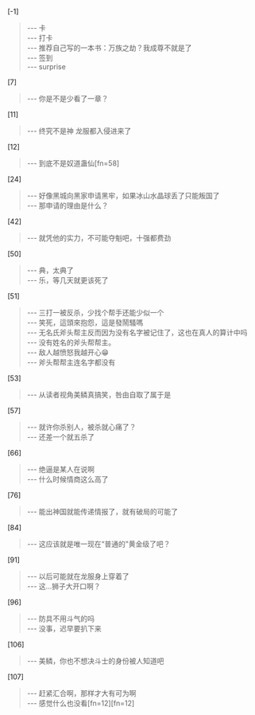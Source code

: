 
[-1] 
>--- 卡<br>
>--- 打卡<br>
>--- 推荐自己写的一本书：万族之劫？我成尊不就是了<br>
>--- 签到<br>
>--- surprise<br>

[7] 
>--- 你是不是少看了一章？<br>

[11] 
>--- 终究不是神 龙服都入侵进来了<br>

[12] 
>--- 到底不是奴道蛊仙[fn=58]<br>

[24] 
>--- 好像黑城向黑家申请黑牢，如果冰山水晶球丢了只能叛国了<br>
>--- 那申请的理由是什么？<br>

[42] 
>--- 就凭他的实力，不可能夺魁吧，十强都费劲<br>

[50] 
>--- 典，太典了<br>
>--- 乐，等几天就更该死了<br>

[51] 
>--- 三打一被反杀，少找个帮手还能少似一个<br>
>--- 笑死，這頭來抱怨，這是發鬧騷嗎<br>
>--- 无名氏斧头帮主反而因为没有名字被记住了，这也在真人的算计中吗<br>
>--- 没有姓名的斧头帮帮主。<br>
>--- 敌人越愤怒我越开心😁<br>
>--- 斧头帮帮主连名字都没有<br>

[53] 
>--- 从读者视角美鳞真搞笑，咎由自取了属于是<br>

[57] 
>--- 就许你杀别人，被杀就心痛了？<br>
>--- 还差一个就五杀了<br>

[66] 
>--- 绝逼是某人在说啊<br>
>--- 什么时候情商这么高了<br>

[76] 
>--- 能出神国就能传递情报了，就有破局的可能了<br>

[84] 
>--- 这应该就是唯一现在“普通的"黄金级了吧？<br>

[91] 
>--- 以后可能就在龙服身上穿着了<br>
>--- 这...狮子大开口啊？<br>

[96] 
>--- 防具不用斗气的吗<br>
>--- 没事，迟早要扒下来<br>

[106] 
>--- 美鳞，你也不想决斗士的身份被人知道吧<br>

[107] 
>--- 赶紧汇合啊，那样才大有可为啊<br>
>--- 感觉什么也没看[fn=12][fn=12]<br>
